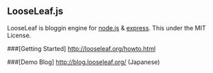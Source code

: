 ## LooseLeaf.js

LooseLeaf is bloggin engine for [node.js][] & [express][].
This under the MIT License.

[node.js]: http://nodejs.org/
[express]: http://expressjs.com/

###[Getting Started]
http://looseleaf.org/howto.html

###[Demo Blog]
http://blog.looseleaf.org/ (Japanese)
